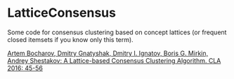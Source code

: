 # LatticeConsensus
Some code for consensus clustering based on concept lattices (or frequent closed itemsets if you know only this term).


[Artem Bocharov, Dmitry Gnatyshak, Dmitry I. Ignatov, Boris G. Mirkin, Andrey Shestakov:
A Lattice-based Consensus Clustering Algorithm. CLA 2016: 45-56](http://ceur-ws.org/Vol-1624/paper4.pdf)
